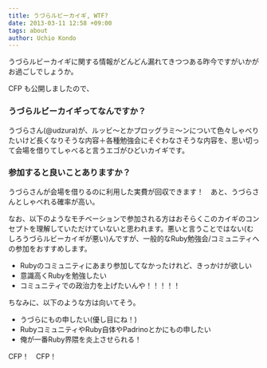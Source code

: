 ```yaml
---
title: うづらルビーカイギ, WTF?
date: 2013-03-11 12:58 +09:00
tags: about
author: Uchio Kondo
---
```


うづらルビーカイギに関する情報がどんどん漏れてきつつある昨今ですがいかがお過ごしでしょうか。

CFP も公開しましたので、

### うづらルビーカイギってなんですか？

うづらさん(@udzura)が、ルッビ〜とかプロッグラミ〜ンについて色々しゃべりたいけど長くなりそうな内容＋各種勉強会にそぐわなさそうな内容を、思い切って会場を借りてしゃべると言うエゴがひどいカイギです。



### 参加すると良いことありますか？

うづらさんが会場を借りるのに利用した実費が回収できます！　あと、うづらさんとしゃべれる確率が高い。

なお、以下のようなモチベーションで参加される方はおそらくこのカイギのコンセプトを理解していただけていないと思われます。悪いと言うことではない(むしろうづらルビーカイギが悪い)んですが、一般的なRuby勉強会/コミュニティへの参加をおすすめします。

* Rubyのコミュニティにあまり参加してなかったけれど、きっかけが欲しい
* 意識高くRubyを勉強したい
* コミュニティでの政治力を上げたいんや！！！！！

ちなみに、以下のような方は向いてそう。

* うづらにもの申したい(優し目にね！)
* RubyコミュニティやRuby自体やPadrinoとかにもの申したい
* 俺が一番Ruby界隈を炎上させられる！

CFP！　CFP！

